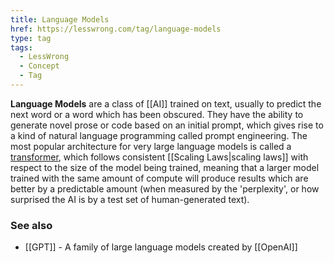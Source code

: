 ```yaml
---
title: Language Models
href: https://lesswrong.com/tag/language-models
type: tag
tags:
  - LessWrong
  - Concept
  - Tag
---
```


**Language Models** are a class of [[AI]] trained on text, usually to predict the next word or a word which has been obscured. They have the ability to generate novel prose or code based on an initial prompt, which gives rise to a kind of natural language programming called prompt engineering. The most popular architecture for very large language models is called a [transformer](https://en.wikipedia.org/wiki/Transformer_(machine_learning_model)), which follows consistent [[Scaling Laws|scaling laws]] with respect to the size of the model being trained, meaning that a larger model trained with the same amount of compute will produce results which are better by a predictable amount (when measured by the 'perplexity', or how surprised the AI is by a test set of human-generated text).

### See also

*   [[GPT]] \- A family of large language models created by [[OpenAI]]